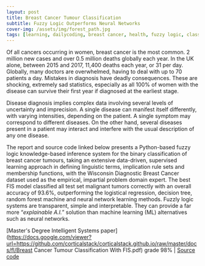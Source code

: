 ```yaml
---
layout: post
title: Breast Cancer Tumour Classification
subtitle: Fuzzy Logic Outperforms Neural Networks
cover-img: /assets/img/forest_path.jpg
tags: [learning, dailycoding, breast cancer, health, fuzzy logic, classification, machine learning, datascience]
---
```

Of all cancers occurring in women, breast cancer is the most common. 2 million new cases and over 0.5 million 
deaths globally each year. In the UK alone, between 2015 and 2017, 11,400 deaths each year, or 31 per day. Globally, many 
doctors are overwhelmed, having to deal with up to 70 patients a day. Mistakes in diagnosis have deadly consequences. These 
are shocking, extremely sad statistics, especially as all 100% of women with the disease can survive their first year if 
diagnosed at the earliest stage.

Disease diagnosis implies complex data involving several levels of uncertainty and imprecision. A single disease can 
manifest itself differently, with varying intensities, depending on the patient. A single symptom may correspond to different 
diseases. On the other hand, several diseases present in a patient may interact and interfere with the usual description 
of any one disease.

The report and source code linked below presents a Python-based fuzzy logic knowledge-based inference system for the binary 
classification of breast cancer tumours, taking an extensive data-driven, supervised learning approach in defining linguistic 
terms, implication rule sets and membership functions, with the Wisconsin Diagnostic Breast Cancer dataset used as the 
empirical, impartial problem domain expert. The best FIS model classified all test set malignant tumors correctly with an overall 
accuracy of 93.6%, outperforming the logistical regression, decision tree, random forest machine and neural network learning 
methods. Fuzzly logic systems are transparent, simple and interpretable. They can provide a far more “*explainable A.I.*” 
solution than machine learning (ML) alternatives such as neural networks.

[Master's Degree Intelligent Systems paper](https://docs.google.com/viewer?url=https://github.com/corticalstack/corticalstack.github.io/raw/master/docs/fl/Breast Cancer Tumour Classification With FIS.pdf) grade 98%
 | [Source code](https://github.com/corticalstack/fuzzy-system-breast-cancer-wisconsin)
